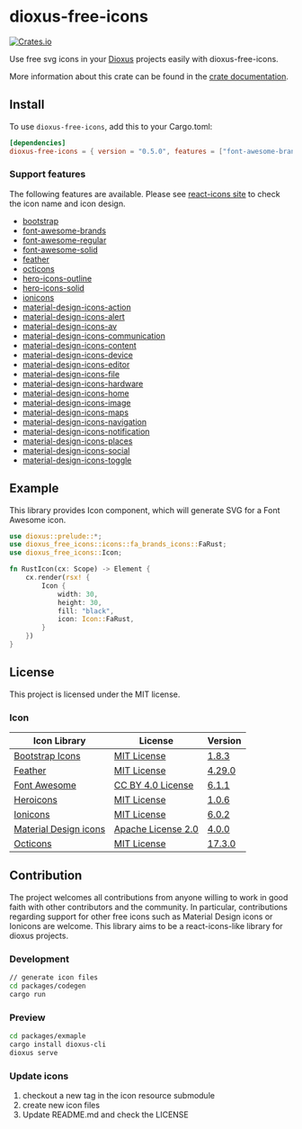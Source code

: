 # dioxus-free-icons

[![Crates.io](https://img.shields.io/crates/v/dioxus-free-icons)](https://crates.io/crates/dioxus-free-icons)

Use free svg icons in your [Dioxus](https://dioxuslabs.com/) projects easily with dioxus-free-icons.

More information about this crate can be found in the [crate documentation](https://docs.rs/dioxus-free-icons/0.5.0/dioxus_free_icons/).

## Install

To use `dioxus-free-icons`, add this to your Cargo.toml:

```toml
[dependencies]
dioxus-free-icons = { version = "0.5.0", features = ["font-awesome-brands"] }
```

### Support features

The following features are available. Please see [react-icons site](https://react-icons.github.io/react-icons) to check the icon name and icon design. 

- [bootstrap](https://docs.rs/dioxus-free-icons/0.5.0/dioxus_free_icons/icons/bs_icons/index.html)
- [font-awesome-brands](https://docs.rs/dioxus-free-icons/0.5.0/dioxus_free_icons/icons/fa_brands_icons/index.html)
- [font-awesome-regular](https://docs.rs/dioxus-free-icons/0.5.0/dioxus_free_icons/icons/fa_regular_icons/index.html)
- [font-awesome-solid](https://docs.rs/dioxus-free-icons/0.5.0/dioxus_free_icons/icons/fa_solid_icons/index.html)
- [feather](https://docs.rs/dioxus-free-icons/0.5.0/dioxus_free_icons/icons/fi_icons/index.html)
- [octicons](https://docs.rs/dioxus-free-icons/0.5.0/dioxus_free_icons/icons/go_icons/index.html)
- [hero-icons-outline](https://docs.rs/dioxus-free-icons/0.5.0/dioxus_free_icons/icons/hi_outline_icons/index.html)
- [hero-icons-solid](https://docs.rs/dioxus-free-icons/0.5.0/dioxus_free_icons/icons/hi_solid_icons/index.html)
- [ionicons](https://docs.rs/dioxus-free-icons/0.5.0/dioxus_free_icons/icons/io_icons/index.html)
- [material-design-icons-action](https://docs.rs/dioxus-free-icons/0.5.0/dioxus_free_icons/icons/md_action_icons/index.html)
- [material-design-icons-alert](https://docs.rs/dioxus-free-icons/0.5.0/dioxus_free_icons/icons/md_alert_icons/index.html)
- [material-design-icons-av](https://docs.rs/dioxus-free-icons/0.5.0/dioxus_free_icons/icons/md_av_icons/index.html)
- [material-design-icons-communication](https://docs.rs/dioxus-free-icons/0.5.0/dioxus_free_icons/icons/md_communication_icons/index.html)
- [material-design-icons-content](https://docs.rs/dioxus-free-icons/0.5.0/dioxus_free_icons/icons/md_content_icons/index.html)
- [material-design-icons-device](https://docs.rs/dioxus-free-icons/0.5.0/dioxus_free_icons/icons/io_icons/index.html)
- [material-design-icons-editor](https://docs.rs/dioxus-free-icons/0.5.0/dioxus_free_icons/icons/md_editor_icons/index.html)
- [material-design-icons-file](https://docs.rs/dioxus-free-icons/0.5.0/dioxus_free_icons/icons/md_file_icons/index.html)
- [material-design-icons-hardware](https://docs.rs/dioxus-free-icons/0.5.0/dioxus_free_icons/icons/md_hardware_icons/index.html)
- [material-design-icons-home](https://docs.rs/dioxus-free-icons/0.5.0/dioxus_free_icons/icons/md_home_icons/index.html)
- [material-design-icons-image](https://docs.rs/dioxus-free-icons/0.5.0/dioxus_free_icons/icons/md_image_icons/index.html)
- [material-design-icons-maps](https://docs.rs/dioxus-free-icons/0.5.0/dioxus_free_icons/icons/md_maps_icons/index.html)
- [material-design-icons-navigation](https://docs.rs/dioxus-free-icons/0.5.0/dioxus_free_icons/icons/md_navigation_icons/index.html)
- [material-design-icons-notification](https://docs.rs/dioxus-free-icons/0.5.0/dioxus_free_icons/icons/md_notification_icons/index.html)
- [material-design-icons-places](https://docs.rs/dioxus-free-icons/0.5.0/dioxus_free_icons/icons/md_places_icons/index.html)
- [material-design-icons-social](https://docs.rs/dioxus-free-icons/0.5.0/dioxus_free_icons/icons/md_social_icons/index.html)
- [material-design-icons-toggle](https://docs.rs/dioxus-free-icons/0.5.0/dioxus_free_icons/icons/md_toggle_icons/index.html)

## Example

This library provides Icon component, which will generate SVG for a Font Awesome icon.

```rust
use dioxus::prelude::*;
use dioxus_free_icons::icons::fa_brands_icons::FaRust;
use dioxus_free_icons::Icon;

fn RustIcon(cx: Scope) -> Element {
    cx.render(rsx! {
        Icon {
            width: 30,
            height: 30,
            fill: "black",
            icon: Icon::FaRust,
        }
    })
}
```

## License

This project is licensed under the MIT license.

### Icon

Icon Library|License|Version
---|---|---
[Bootstrap Icons](https://icons.getbootstrap.com/)|[MIT License](https://github.com/twbs/icons/blob/main/LICENSE.md)| [1.8.3](https://github.com/twbs/icons/tree/v1.8.3)
[Feather](https://feathericons.com/)|[MIT License](https://github.com/feathericons/feather/blob/master/LICENSE)| [4.29.0](https://github.com/feathericons/feather/tree/v4.29.0)
[Font Awesome](https://fontawesome.com/)|[CC BY 4.0 License](https://creativecommons.org/licenses/by/4.0/)| [6.1.1](https://github.com/FortAwesome/Font-Awesome/tree/6.1.1)
[Heroicons](https://heroicons.com/)|[MIT License](https://github.com/tailwindlabs/heroicons/blob/master/LICENSE)| [1.0.6](https://github.com/tailwindlabs/heroicons/tree/v1.0.6)
[Ionicons](https://ionic.io/ionicons)|[MIT License](https://github.com/ionic-team/ionicons/blob/main/LICENSE)| [6.0.2](https://github.com/ionic-team/ionicons/tree/v6.0.2)
[Material Design icons](https://developers.google.com/fonts/docs/material_icons)|[Apache License 2.0](https://github.com/google/material-design-icons/blob/master/LICENSE)| [4.0.0](https://github.com/google/material-design-icons/tree/4.0.0)
[Octicons](https://primer.style/octicons/)|[MIT License](https://github.com/primer/octicons/blob/main/LICENSE)| [17.3.0](https://github.com/primer/octicons/tree/v17.3.0)

## Contribution

The project welcomes all contributions from anyone willing to work in good faith with other contributors and the community. 
In particular, contributions regarding support for other free icons such as Material Design icons or Ionicons are welcome. 
This library aims to be a react-icons-like library for dioxus projects.

### Development

```sh
// generate icon files
cd packages/codegen
cargo run
```

### Preview

```sh
cd packages/exmaple
cargo install dioxus-cli
dioxus serve
```

### Update icons

1. checkout a new tag in the icon resource submodule
2. create new icon files
3. Update README.md and check the LICENSE
